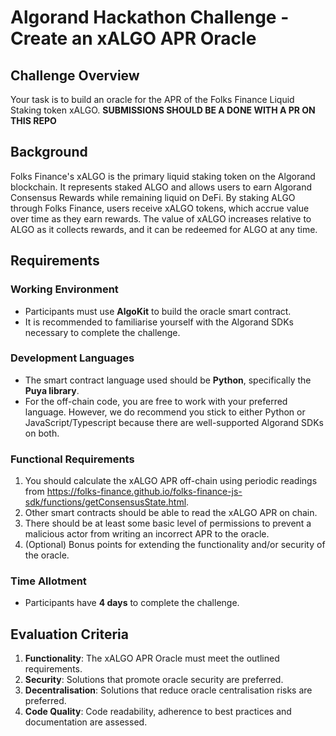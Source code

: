 # Algorand Hackathon Challenge - Create an xALGO APR Oracle

## Challenge Overview
Your task is to build an oracle for the APR of the Folks Finance Liquid Staking token xALGO.
**SUBMISSIONS SHOULD BE A DONE WITH A PR ON THIS REPO**

## Background
Folks Finance's xALGO is the primary liquid staking token on the Algorand blockchain. It represents staked ALGO and allows users to earn Algorand Consensus Rewards while remaining liquid on DeFi. By staking ALGO through Folks Finance, users receive xALGO tokens, which accrue value over time as they earn rewards. The value of xALGO increases relative to ALGO as it collects rewards, and it can be redeemed for ALGO at any time.

## Requirements

### Working Environment
- Participants must use **AlgoKit** to build the oracle smart contract.
- It is recommended to familiarise yourself with the Algorand SDKs necessary to complete the challenge.

### Development Languages
- The smart contract language used should be **Python**, specifically the **Puya library**. 
- For the off-chain code, you are free to work with your preferred language. However, we do recommend you stick to either Python or JavaScript/Typescript because there are well-supported Algorand SDKs on both.

### Functional Requirements
1. You should calculate the xALGO APR off-chain using periodic readings from https://folks-finance.github.io/folks-finance-js-sdk/functions/getConsensusState.html.
2. Other smart contracts should be able to read the xALGO APR on chain.
3. There should be at least some basic level of permissions to prevent a malicious actor from writing an incorrect APR to the oracle.
4. (Optional) Bonus points for extending the functionality and/or security of the oracle. 

### Time Allotment
- Participants have **4 days** to complete the challenge.

## Evaluation Criteria

1. **Functionality**: The xALGO APR Oracle must meet the outlined requirements.
2. **Security**: Solutions that promote oracle security are preferred.
3. **Decentralisation**: Solutions that reduce oracle centralisation risks are preferred.
4. **Code Quality**: Code readability, adherence to best practices and documentation are assessed.

